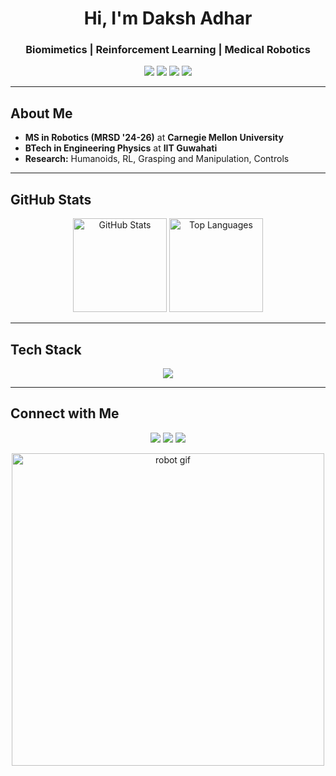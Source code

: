 <h1 align="center">Hi, I'm Daksh Adhar</h1>
<h3 align="center">Biomimetics | Reinforcement Learning | Medical Robotics</h3>

<p align="center">
  <img src="https://img.shields.io/badge/Robotics-ROS-blue?style=flat" />
  <img src="https://img.shields.io/badge/Control-MPC%20|%20Optimal Control-green?style=flat" />
  <img src="https://img.shields.io/badge/ML-RL%20|%20DeepLearning-orange?style=flat" />
  <img src="https://img.shields.io/badge/Code-Python%20|%20C++-informational?style=flat" />
</p>

---

## About Me  
- **MS in Robotics (MRSD '24-26)** at **Carnegie Mellon University**  
- **BTech in Engineering Physics** at **IIT Guwahati**
- **Research:** Humanoids, RL, Grasping and Manipulation, Controls 

---

## GitHub Stats  

<p align="center">
  <img src="https://github-readme-stats.vercel.app/api?username=a-daksh&show_icons=true&theme=radical" alt="GitHub Stats" height="150">
  <img src="https://github-readme-stats.vercel.app/api/top-langs/?username=a-daksh&layout=compact&theme=radical" alt="Top Languages" height="150">
</p>

---

## Tech Stack  

<p align="center">
  <img src="https://skillicons.dev/icons?i=python,cpp,matlab,ros,tensorflow,pytorch,docker,linux,ubuntu,postgresql,git,github,raspberrypi,arduino" />
</p>

---


## Connect with Me  

<p align="center">
  <a href="https://www.linkedin.com/in/daksh-adhar/"><img src="https://img.shields.io/badge/LinkedIn-Daksh%20Adhar-blue?style=flat&logo=linkedin"></a>
  <a href="https://scholar.google.com/citations?hl=en&user=3LjYsLwAAAAJ"><img src="https://img.shields.io/badge/Google%20Scholar-Publications-green?style=flat&logo=googlescholar"></a>
  <a href="https://dakshadhar.com"><img src="https://img.shields.io/badge/Website-Coming%20Soon-orange?style=flat"></a>
</p>

<p align="center">
  <img src="https://media.giphy.com/media/7x3PHPSMXSONHFuOK4/giphy.gif" alt="robot gif" width="500"/>
</p>

